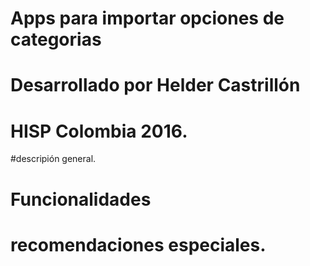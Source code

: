 # Apps para importar opciones de categorias
# Desarrollado por Helder Castrillón
# HISP Colombia 2016.

#descripión general.


 # Funcionalidades
 

 
 # recomendaciones especiales.
